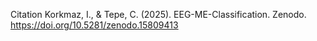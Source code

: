 Citation
Korkmaz, I., & Tepe, C. (2025). EEG-ME-Classification. Zenodo. https://doi.org/10.5281/zenodo.15809413
